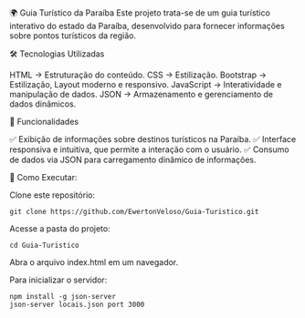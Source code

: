 🌍 Guia Turístico da Paraíba
Este projeto trata-se de um guia turístico interativo do estado da Paraíba, desenvolvido para fornecer informações sobre pontos turísticos da região.

🛠 Tecnologias Utilizadas

HTML → Estruturação do conteúdo.
CSS → Estilização.
Bootstrap → Estilização, Layout moderno e responsivo.
JavaScript → Interatividade e manipulação de dados.
JSON → Armazenamento e gerenciamento de dados dinâmicos.

📌 Funcionalidades

✅ Exibição de informações sobre destinos turísticos na Paraíba.
✅ Interface responsiva e intuitiva, que permite a interação com o usuário.
✅ Consumo de dados via JSON para carregamento dinâmico de informações.

🚀 Como Executar:

Clone este repositório:
````
git clone https://github.com/EwertonVeloso/Guia-Turistico.git

````
Acesse a pasta do projeto:

````
cd Guia-Turistico
````
  Abra o arquivo index.html em um navegador.

Para inicializar o servidor:
````
npm install -g json-server
json-server locais.json port 3000

````
